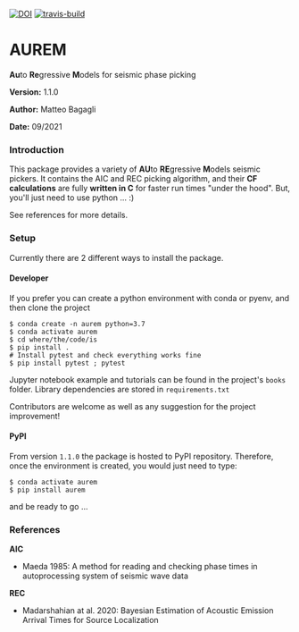 [![DOI](https://zenodo.org/badge/403320617.svg)](https://zenodo.org/badge/latestdoi/403320617)
[![travis-build](https://app.travis-ci.com/mbagagli/aurem.svg?branch=master)](https://app.travis-ci.com/mbagagli/aurem)

# AUREM

**Au**to **Re**gressive **M**odels for seismic phase picking

**Version:** 1.1.0

**Author:** Matteo Bagagli

**Date:** 09/2021


### Introduction

This package provides a variety of **AU**to **RE**gressive **M**odels seismic pickers.
It contains the AIC and REC picking algorithm, and their **CF calculations** are fully **written in C** for faster run times "under the hood".
But, you'll just need to use python ... :)

See references for more details.

### Setup

Currently there are 2 different ways to install the package.

#### Developer
If you prefer you can create a python environment with conda or pyenv, and then clone the project

```
$ conda create -n aurem python=3.7
$ conda activate aurem
$ cd where/the/code/is
$ pip install .
# Install pytest and check everything works fine
$ pip install pytest ; pytest
```

Jupyter notebook example and tutorials can be found in the project's `books` folder.
Library dependencies are stored in `requirements.txt`

Contributors are welcome as well as any suggestion for the project improvement!

#### PyPI
From version `1.1.0` the package is hosted to PyPI repository. Therefore, once the environment is created, you would just need to type:

```
$ conda activate aurem
$ pip install aurem
```
and be ready to go ...

### References

**AIC**
- Maeda 1985: A method for reading and checking phase times in autoprocessing system of seismic wave data

**REC**
- Madarshahian at al. 2020: Bayesian Estimation of Acoustic Emission Arrival Times for Source Localization
